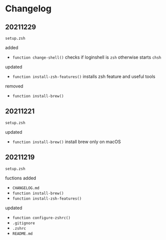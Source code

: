 # Changelog

## 20211229

`setup.zsh`

added

* `function change-shell()` checks if loginshell is `zsh` otherwise starts `chsh`

updated

* `function install-zsh-features()` installs zsh feature and useful tools

removed

* `function install-brew()`

## 20211221

`setup.zsh` 

updated

* `function install-brew()` install brew only on macOS

## 20211219

`setup.zsh` 

fuctions added

* `CHANGELOG.md`
* `function install-brew()`
* `function install-zsh-features()`

updated

* `function configure-zshrc()`
* `.gitignore`
* `.zshrc`
* `README.md`
